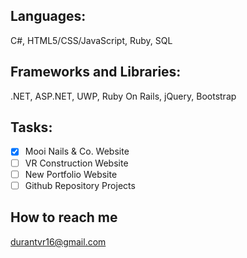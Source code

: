 ## Languages: 
C#, HTML5/CSS/JavaScript, Ruby, SQL

## Frameworks and Libraries:
.NET, ASP.NET, UWP, Ruby On Rails, jQuery, Bootstrap

## Tasks: 
  - [x] Mooi Nails & Co. Website
  - [ ] VR Construction Website
  - [ ] New Portfolio Website
  - [ ] Github Repository Projects

## How to reach me
durantvr16@gmail.com
